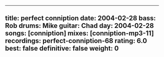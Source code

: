 
---
title: perfect conniption
date: 2004-02-28
bass:	Rob
drums:	Mike
guitar:	Chad
day: 2004-02-28
songs: [conniption]
mixes: [conniption-mp3-11]
recordings: perfect-conniption-68
rating: 6.0
best: false
definitive: false
weight: 0
---
